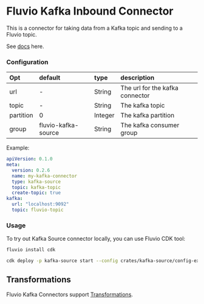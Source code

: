 # Fluvio Kafka Inbound Connector

This is a connector for taking data from a Kafka topic and sending to a Fluvio topic.

See [docs](https://www.fluvio.io/connectors/inbound/kafka/) here.

### Configuration

| Opt            | default               | type     | description                            |
| :---           | :---                  | :---     | :----                                  |
| url            | -                     | String   | The url for the kafka connector        |
| topic          | -                     | String   | The kafka topic                        |
| partition      | 0                     | Integer  | The kafka partition                    |
| group          | fluvio-kafka-source   | String   | The kafka consumer group               |

Example:
```yaml
apiVersion: 0.1.0
meta:
  version: 0.2.6
  name: my-kafka-connector
  type: kafka-source
  topic: kafka-topic
  create-topic: true
kafka:
  url: "localhost:9092"
  topic: fluvio-topic 
```

### Usage
To try out Kafka Source connector locally, you can use Fluvio CDK tool:
```bash
fluvio install cdk

cdk deploy -p kafka-source start --config crates/kafka-source/config-example.yaml
```

## Transformations
Fluvio Kafka Connectors support [Transformations](https://www.fluvio.io/docs/concepts/transformations-chain/).

